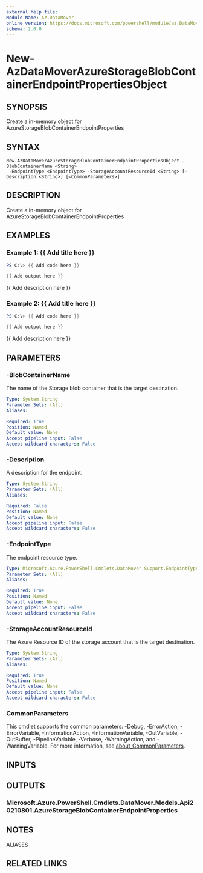 ```yaml
---
external help file:
Module Name: Az.DataMover
online version: https://docs.microsoft.com/powershell/module/az.DataMover/new-AzDataMoverAzureStorageBlobContainerEndpointPropertiesObject
schema: 2.0.0
---
```


# New-AzDataMoverAzureStorageBlobContainerEndpointPropertiesObject

## SYNOPSIS
Create a in-memory object for AzureStorageBlobContainerEndpointProperties

## SYNTAX

```
New-AzDataMoverAzureStorageBlobContainerEndpointPropertiesObject -BlobContainerName <String>
 -EndpointType <EndpointType> -StorageAccountResourceId <String> [-Description <String>] [<CommonParameters>]
```

## DESCRIPTION
Create a in-memory object for AzureStorageBlobContainerEndpointProperties

## EXAMPLES

### Example 1: {{ Add title here }}
```powershell
PS C:\> {{ Add code here }}

{{ Add output here }}
```

{{ Add description here }}

### Example 2: {{ Add title here }}
```powershell
PS C:\> {{ Add code here }}

{{ Add output here }}
```

{{ Add description here }}

## PARAMETERS

### -BlobContainerName
The name of the Storage blob container that is the target destination.

```yaml
Type: System.String
Parameter Sets: (All)
Aliases:

Required: True
Position: Named
Default value: None
Accept pipeline input: False
Accept wildcard characters: False
```

### -Description
A description for the endpoint.

```yaml
Type: System.String
Parameter Sets: (All)
Aliases:

Required: False
Position: Named
Default value: None
Accept pipeline input: False
Accept wildcard characters: False
```

### -EndpointType
The endpoint resource type.

```yaml
Type: Microsoft.Azure.PowerShell.Cmdlets.DataMover.Support.EndpointType
Parameter Sets: (All)
Aliases:

Required: True
Position: Named
Default value: None
Accept pipeline input: False
Accept wildcard characters: False
```

### -StorageAccountResourceId
The Azure Resource ID of the storage account that is the target destination.

```yaml
Type: System.String
Parameter Sets: (All)
Aliases:

Required: True
Position: Named
Default value: None
Accept pipeline input: False
Accept wildcard characters: False
```

### CommonParameters
This cmdlet supports the common parameters: -Debug, -ErrorAction, -ErrorVariable, -InformationAction, -InformationVariable, -OutVariable, -OutBuffer, -PipelineVariable, -Verbose, -WarningAction, and -WarningVariable. For more information, see [about_CommonParameters](http://go.microsoft.com/fwlink/?LinkID=113216).

## INPUTS

## OUTPUTS

### Microsoft.Azure.PowerShell.Cmdlets.DataMover.Models.Api20210801.AzureStorageBlobContainerEndpointProperties

## NOTES

ALIASES

## RELATED LINKS

